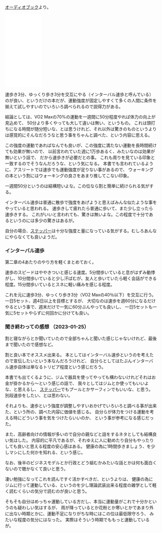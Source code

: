 [オーディオブック](%E3%82%AA%E3%83%BC%E3%83%87%E3%82%A3%E3%82%AA%E3%83%96%E3%83%83%E3%82%AF)より。

<iframe sandbox="allow-popups allow-scripts allow-modals allow-forms allow-same-origin" style="width:120px;height:240px;" marginwidth="0" marginheight="0" scrolling="no" frameborder="0" src="//rcm-fe.amazon-adsystem.com/e/cm?lt1=_blank&bc1=000000&IS2=1&bg1=FFFFFF&fc1=000000&lc1=0000FF&t=karino203-22&language=ja_JP&o=9&p=8&l=as4&m=amazon&f=ifr&ref=as_ss_li_til&asins=4065176670&linkId=b18e7d4c72b7237dfe879c91c44c0e26"></iframe>

速歩き3分、ゆっくり歩き3分を交互にやる（インターバル速歩と呼んでいる）のが良い、というだけの本だが、運動強度が固定しやすくて多くの人間に条件を揃えて試しやすいのでいろいろ調べられるので説得力がある。

結論としては、VO2 Maxの70%の運動を一週間に50分程度やれば体力の向上が見込めて、
50分より多くやっても大して違いは無い、というもの。
これは頭打ちになる時間が随分短いな、とは思うけれど、それ以外は驚きのものというよりは感覚的にそんなだろうなと思う事をちゃんと調べた、という内容に思える。

この強度の運動であればなんでも良いが、この強度に満たない運動を長時間続けても効果が無いので、
以前言われていた週に1万歩あるく、みたいなのは効果が無いという話で、
だから速歩きが必要だとの事。
これも周りを見ている印象と一致するのでそうなんだろうな、という気になる。
本書でも言われているように、アスリートでは速歩でも運動強度が足りない事があるので、
ウォーキングの本という割にはウォーキングの良さをあまり推してこない印象。

一週間50分というのは結構短いよな。この位なら割と簡単に続けられる気がする。

インターバル速歩は普通に散歩で強度をあげようと思えばみんな似たような事をやっていると思われる。
速歩きして疲れたら普通に歩いて、また少し立ったら速歩きする。
これがいいと言われても、驚きは無いよな。この程度で十分であるというのには多少の驚きはあるが。

自分の場合、[ステッパー](%E3%82%B9%E3%83%86%E3%83%83%E3%83%91%E3%83%BC)は十分な強度と量になっている気がする。むしろあんなにやらなくても良いようだ。

### インターバル速歩

第二章の4あたりのやり方を軽くまとめておく。

速歩のスピードはややきついと感じる速度。5分間歩いていると息がはずみ動悸がし、10分間歩いていると少し汗ばむが、友人と歩いていたら軽く会話ができる程度。15分間歩いているとスネに軽い痛みを感じる程度。

これを元に速歩3分、ゆっくり歩き3分（VO2 Maxの40％以下）を交互に行う。
一日5セット、週4日以上を目標とするが、
大切なのは速歩を週60分になるだけやるという事で、週末だけで一気に60分ぶんやっても良いし、
一日5セットも一気に5セットやらずに何回かに分けても良い。

### 聞き終わっての感想 （2023-01-25）

割と寝ながらとか聞いていたので全部ちゃんと聞いた感じじゃないけれど、最後まで聞いたので感想など。

割と良い本でオススメ出来る。
本としてはインターバル速歩というのを考えたので宣伝したいという本なんだろうけれど、
自分らとしてはたぶんインターバル速歩自体は単なるトリビア程度という感じだろう。

本書でも出てくるように、ジムで器具を使ってやっても構わないけれどそれはお金が掛かるから〜という感じの話で、
我々としてはジムとか使ってもいいよな、と思えるし、
[ステッパー](%E3%82%B9%E3%83%86%E3%83%83%E3%83%91%E3%83%BC)でもプールとかサーフィンでもいいな、と思う。
別段速歩をしたい、とは思わない。

それよりも、速歩という強度が調整しやすいおかげでいろいろと調べる事が出来た、という所の、調べた内容に価値を感じる。
自分らが体力をつける運動を考える時にどういう事を気をつけたらいいのか、
という事が参考になる感じだった。

また、高齢者向けの情報が多いので自分の親などと話をするネタとしても結構良い気はした。
内容的に平凡であるが、それゆえに人に勧めたり自分もやったりしても良いと思える程度の安心感はある。
健康の為に1時間歩きましょう、を少しマシにした何かを知れる、という感じ。

なお、後半のビジネスモデルとか行政とどう組むかみたいな話とかは何も面白くないので聴かなくて良いと思う。

凄い勉強になってこれを読んですぐ活かすべきだ、というよりは、
健康の為にジムに行って運動している、というのを少し理論武装出来る程度の雑学として軽く読むくらいの気分で読むのが良いと思う。

そもそも自分はめっちゃ運動している方だし、本当に運動量がこれで十分かというのも疑わしい気はするが、
雨が降っているとか花粉とか寒いとかであまり外に出ない時期とかに、運動不足になりがちな時にはこの位は最低限守ろう、
みたいな程度の気分にはなった。
実際はそういう時期でももっと運動しているが。